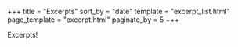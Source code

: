 +++
title = "Excerpts"
sort_by = "date"
template = "excerpt_list.html"
page_template = "excerpt.html"
paginate_by = 5
+++

Excerpts!

